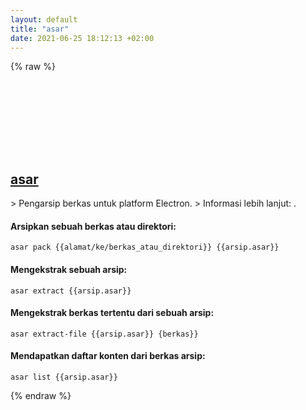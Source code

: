```yaml
---
layout: default
title: "asar"
date: 2021-06-25 18:12:13 +02:00
---
```

{% raw %}
<h2 id="asar">
  <a href="/id/common/asar.html">asar</a> <a href="#asar"><svg class="icon">
    <use href="/assets/images/unicode_sprite.svg#link" />
  </svg></a>
</h2>
> Pengarsip berkas untuk platform Electron.
> Informasi lebih lanjut: <https://github.com/electron/asar>.

#### Arsipkan sebuah berkas atau direktori:
```shell
asar pack {{alamat/ke/berkas_atau_direktori}} {{arsip.asar}}
```
#### Mengekstrak sebuah arsip:
```shell
asar extract {{arsip.asar}}
```
#### Mengekstrak berkas tertentu dari sebuah arsip:
```shell
asar extract-file {{arsip.asar}} {berkas}}
```
#### Mendapatkan daftar konten dari berkas arsip:
```shell
asar list {{arsip.asar}}
```
{% endraw %}
